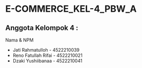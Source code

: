 # E-COMMERCE_KEL-4_PBW_A
## Anggota Kelompok 4 :
Nama & NPM
- Jati Rahmatulloh - 4522210039
- Reno Fatullah Rifai - 4522210021
- Dzaki Yushiibanaa - 4522210041
